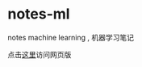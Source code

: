 notes-ml
========

notes machine learning , 机器学习笔记

点击[这里](http://www.quxionglie.com/notes-ml)访问网页版
